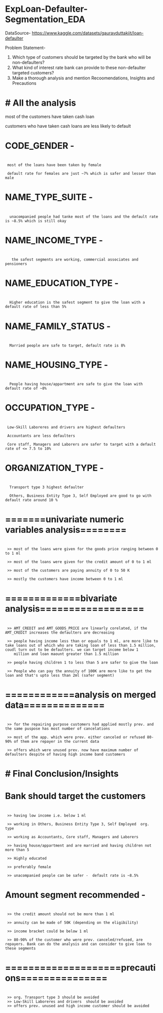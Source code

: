 # ExpLoan-Defaulter-Segmentation_EDA

DataSource- https://www.kaggle.com/datasets/gauravduttakiit/loan-defaulter

Problem Statement-

1.  Which type of customers should be targeted by the bank who will be non-defaulters?
2.  What kind of interest rate bank can provide to these non-defaulter targeted customers?
3.  Make a thorough analysis and mention Recoomendations, Insights and Precautions

# # All the analysis


 most of the customers have taken cash loan

 customers who have taken cash loans are less likely to default
# 
# CODE_GENDER - 
# 
     most of the loans have been taken by female

     default rate for females are just ~7% which is safer and lesser than male
# 
# NAME_TYPE_SUITE - 
# 
      unacompanied people had tanke most of the loans and the default rate is ~8.5% which is still okay
# 
# NAME_INCOME_TYPE - 
# 
       the safest segments are working, commercial associates and pensioners
# 
# NAME_EDUCATION_TYPE - 
# 
      Higher education is the safest segment to give the loan with a default rate of less than 5%
# 
# NAME_FAMILY_STATUS - 
# 
      Married people are safe to target, default rate is 8%
# NAME_HOUSING_TYPE - 
# 
      People having house/appartment are safe to give the loan with default rate of ~8%
# 
# OCCUPATION_TYPE - 
# 
     Low-Skill Laboreres and drivers are highest defaulters
  
     Accountants are less defaulters
    
     Core staff, Managers and Laborers are safer to target with a default rate of <= 7.5 to 10%
# 
# ORGANIZATION_TYPE - 
# 
      Transport type 3 highest defaulter
  
      Others, Business Entity Type 3, Self Employed are good to go with default rate around 10 %
# 
# =======univariate numeric variables analysis========
# 
     >> most of the loans were given for the goods price ranging between 0 to 1 ml
     
     >> most of the loans were given for the credit amount of 0 to 1 ml
     
     >> most of the customers are paying annuity of 0 to 50 K
     
     >> mostly the customers have income between 0 to 1 ml
# 
# =============bivariate analysis==================
# 
     >> AMT_CREDIT and AMT_GOODS_PRICE are linearly corelated, if the AMT_CREDIT increases the defaulters are decreasing
    
     >> people having income less than or equals to 1 ml, are more like to take loans out of which who are taking loan of less than 1.5 million, coudl turn out to be defaulters. we can target income below 1 
        million and loan maount greater than 1.5 million
     
     >> people having children 1 to less than 5 are safer to give the loan
     
     >> People who can pay the annuity of 100K are more like to get the loan and that's upto less than 2ml (safer segment)

# ============analysis on merged data==============
# 
     >> for the repairing purpose customers had applied mostly prev. and the same puspose has most number of cancelations
     
     >> most of the app. which were prev. either canceled or refused 80-90% of them are repayer in the current data
    
     >> offers which were unused prev. now have maximum number of defaulters despite of having high income band customers

# # Final Conclusion/Insights

# Bank should target the customers
# 
     >> having low income i.e. below 1 ml
     
     >> working in Others, Business Entity Type 3, Self Employed  org. type
     
     >> working as Accountants, Core staff, Managers and Laborers 
     
     >> having house/appartment and are married and having children not more than 5
     
     >> Highly educated
     
     >> preferably female
 
     >> unacompanied people can be safer -  default rate is ~8.5%
# 
# Amount segment recommended -
# 
     >> the credit amount should not be more than 1 ml
   
     >> annuity can be made of 50K (depending on the eligibility)
    
     >> income bracket could be below 1 ml
 
     >> 80-90% of the customer who were prev. canceled/refused, are repayers. Bank can do the analysis and can consider to give loan to these segments
#  ====================precautions===============
# 
     >> org. Transport type 3 should be avoided
     >> Low-Skill Laboreres and drivers  should be avoided
     >> offers prev. unused and high income customer should be avoided
# 
